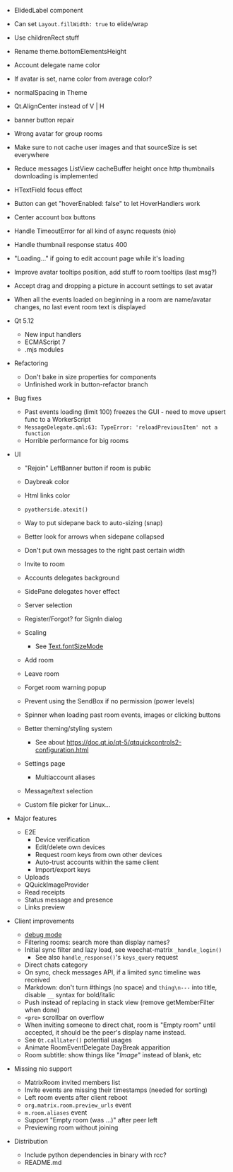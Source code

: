 - ElidedLabel component
- Can set `Layout.fillWidth: true` to elide/wrap 
- Use childrenRect stuff
- Rename theme.bottomElementsHeight
- Account delegate name color
- If avatar is set, name color from average color?
- normalSpacing in Theme
- Qt.AlignCenter instead of V | H
- banner button repair
- Wrong avatar for group rooms
- Make sure to not cache user images and that sourceSize is set everywhere
- Reduce messages ListView cacheBuffer height once http thumbnails
  downloading is implemented 
- HTextField focus effect
- Button can get "hoverEnabled: false" to let HoverHandlers work
- Center account box buttons
- Handle TimeoutError for all kind of async requests (nio)
- Handle thumbnail response status 400
- "Loading..." if going to edit account page while it's loading
- Improve avatar tooltips position, add stuff to room tooltips (last msg?)
- Accept drag and dropping a picture in account settings to set avatar
- When all the events loaded on beginning in a room are name/avatar changes,
  no last event room text is displayed

- Qt 5.12
  - New input handlers
  - ECMAScript 7
  - .mjs modules

- Refactoring
  - Don't bake in size properties for components
  - Unfinished work in button-refactor branch

- Bug fixes
  - Past events loading (limit 100) freezes the GUI - need to move upsert func
    to a WorkerScript
  - `MessageDelegate.qml:63: TypeError: 'reloadPreviousItem' not a function`
  - Horrible performance for big rooms

- UI
  - "Rejoin" LeftBanner button if room is public
  - Daybreak color
  - Html links color
  - `pyotherside.atexit()`
  - Way to put sidepane back to auto-sizing (snap)
  - Better look for arrows when sidepane collapsed
  - Don't put own messages to the right past certain width

  - Invite to room
  - Accounts delegates background
  - SidePane delegates hover effect
  - Server selection
  - Register/Forgot? for SignIn dialog
  - Scaling
    - See [Text.fontSizeMode](https://doc.qt.io/qt-5/qml-qtquick-text.html#fontSizeMode-prop)
  - Add room
  - Leave room
  - Forget room warning popup
  - Prevent using the SendBox if no permission (power levels)
  - Spinner when loading past room events, images or clicking buttons
  - Better theming/styling system
    - See about <https://doc.qt.io/qt-5/qtquickcontrols2-configuration.html>
  - Settings page
    - Multiaccount aliases
  - Message/text selection

  - Custom file picker for Linux...

- Major features
  - E2E
    - Device verification
    - Edit/delete own devices
    - Request room keys from own other devices
    - Auto-trust accounts within the same client
    - Import/export keys
  - Uploads
  - QQuickImageProvider
  - Read receipts
  - Status message and presence
  - Links preview

- Client improvements
  - [debug mode](https://docs.python.org/3/library/asyncio-dev.html)
  - Filtering rooms: search more than display names?
  - Initial sync filter and lazy load, see weechat-matrix `_handle_login()`
    - See also `handle_response()`'s `keys_query` request
  - Direct chats category
  - On sync, check messages API, if a limited sync timeline was received
  - Markdown: don't turn #things (no space) and `thing\n---` into title,
    disable `__` syntax for bold/italic
  - Push instead of replacing in stack view (remove getMemberFilter when done)
  - `<pre>` scrollbar on overflow
  - When inviting someone to direct chat, room is "Empty room" until accepted,
    it should be the peer's display name instead.
  - See `Qt.callLater()` potential usages
  - Animate RoomEventDelegate DayBreak apparition
  - Room subtitle: show things like "*Image*" instead of blank, etc

- Missing nio support
  - MatrixRoom invited members list
  - Invite events are missing their timestamps (needed for sorting)
  - Left room events after client reboot
  - `org.matrix.room.preview_urls` event
  - `m.room.aliases` event
  - Support "Empty room (was ...)" after peer left
  - Previewing room without joining

- Distribution
  - Include python dependencies in binary with rcc?
  - README.md
